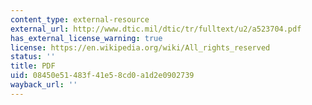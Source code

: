 ```yaml
---
content_type: external-resource
external_url: http://www.dtic.mil/dtic/tr/fulltext/u2/a523704.pdf
has_external_license_warning: true
license: https://en.wikipedia.org/wiki/All_rights_reserved
status: ''
title: PDF
uid: 08450e51-483f-41e5-8cd0-a1d2e0902739
wayback_url: ''
---
```

